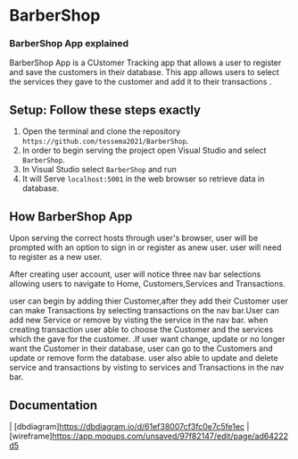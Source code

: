 # BarberShop

### BarberShop App explained

BarberShop App is a CUstomer Tracking app that allows a user to register and save the customers in their database.  This app  allows users to select the services they gave to the customer and add it to their transactions .

## Setup: Follow these steps exactly

1. Open the terminal and clone the repository `https://github.com/tessema2021/BarberShop`.
1. In order to begin serving the project open Visual Studio and select  `BarberShop`.
1. In Visual Studio select `BarberShop` and run
1. It will Serve `localhost:5001` in the web browser so retrieve data in database.

## How BarberShop App

Upon serving the correct hosts through user's browser, user will be prompted with an option to sign in or register as anew user. user will need to register as a new user.

After creating user account, user will notice three nav bar selections allowing users to navigate to Home, Customers,Services and Transactions. 

user can begin by adding  thier Customer,after they add their Customer user can make Transactions by selecting transactions on the nav bar.User can add new Service or remove by visting the service in the nav bar. when creating transaction user able to choose the Customer and the services which the gave for the customer. .If user want change, update or no longer want the Customer in their database, user can go to the Customers and update or remove form the database. user also able to update and delete service and transactions by visting to services and Transactions in the nav bar. 


## Documentation

| [dbdiagram]https://dbdiagram.io/d/61ef38007cf3fc0e7c5fe1ec | [wireframe]https://app.moqups.com/unsaved/97f82147/edit/page/ad64222d5